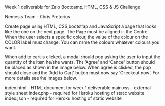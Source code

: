 Week 1 deliverable for Zaio Bootcamp. 
HTML, CSS & JS Challenge

Nemesis Team - Chris Pretorius

Create page using HTML, CSS,bootstrap and JavaScript a page that looks like the one on the next page. 
The Page must be aligned in the Centre. When the user selects a specific colour, the value of the colour 
on the COLOR label must change. You can name the colours whatever colours you want.

When add to cart is clicked, a modal should pop asking the user to input the quantity of the item he/she wants. 
The ‘Agree’ and ‘Cancel’ button should be placed as shown in the image below. When agree is clicked, 
the pop should close and the ‘Add to Cart’ button must now say ‘Checkout now’. For more details see the images below. 

index.html - HTML document for week 1 deliverable
main.css - external style sheet
index.php - required for Heroku hosting of static website
index.json - required for Heroku hosting of static website

